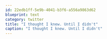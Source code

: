```yaml
---
id: 22edb1ff-5e9b-4041-b3f6-a556a9863d62
blueprint: text
category: twitter
title: "I thought I knew. Until I didn't"
caption: "I thought I knew. Until I didn't"
---
```

